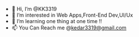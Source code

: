 - 👋 Hi, I’m @KK3319
- 👀 I’m interested in Web Apps,Front-End Dev,UI/Ux 
- 🌱 I’m learning one thing at one time !! 
- 📫 You Can Reach me @kedar3319@gmail.com

<!---
KK3319/KK3319 is a ✨ special ✨ repository because its `README.md` (this file) appears on your GitHub profile.
You can click the Preview link to take a look at your changes.
--->
